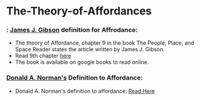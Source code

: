 # The-Theory-of-Affordances

### : [James J. Gibson](https://en.wikipedia.org/wiki/James_J._Gibson) definition for Affrodance:

* The theory of Affordance, chapter 9 in the book The People, Place, and Space Reader states the article written by James J. Gibson.
* Read 9th chapter [here](https://books.google.co.in/books?hl=en&lr=&id=b9WWAwAAQBAJ&oi=fnd&pg=PA56&dq=The+Theory+of+Affordances&ots=KV2vyDqpx8&sig=6OEU92g8_gUyybfpYG7Jo6zSHrs#v=onepage&q&f=false)
* The book is available on google books to read online. 


### [Donald A. Norman's](https://en.wikipedia.org/wiki/Don_Norman) Definition to Affordance: 

* Donald A. Norman's definition to affordance: [Read Here](https://www.cambridge.org/core/journals/ai-edam/article/affordances-commentary-on-the-special-issue-of-ai-edam/6BCEB499E4856C58EDF400544362415D)
